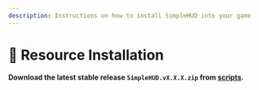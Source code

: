```yaml
---
description: Instructions on how to install SimpleHUD into your game
---
```


# 📃 Resource Installation

#### Download the latest stable release `SimpleHUD.vX.X.X.zip` from [scripts](https://www.lcpdfr.com/downloads/gta5mods/scripts/39944-simplehud/).
